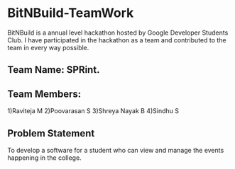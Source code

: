 # BitNBuild-TeamWork

BitNBuild is a annual level hackathon hosted by Google Developer Students Club. I have participated in the hackathon as a team and contributed to the team in every way possible.

## Team Name: SPRint.
## Team Members:
1)Raviteja M
2)Poovarasan S
3)Shreya Nayak B
4)Sindhu S

## Problem Statement 
To develop a software for a student who can view and manage the events happening in the college.
